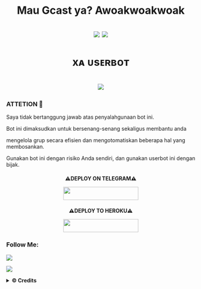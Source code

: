 <h1 align="center">Mau Gcast ya? Awoakwoakwoak

    
    
    
    

    
</p>
<p align="center">
    <a href="https://pypi.org/project/Telethon/"> <img src="https://img.shields.io/pypi/v/telethon?color=yellow&label=telethon&logo=python&logoColor=green&style=for-the-badge" /></a>
    <a href="https://t.me/rexaprivateroom"><img src="https://img.shields.io/badge/Join-Group%20Support-blue.svg?style=for-the-badge&logo=Telegram"></a>
</p>

<h1 align="center"> xᴀ ᴜsᴇʀʙᴏᴛ <h1 align="center">


<p align="center">
  <img src="https://telegra.ph/file/543425c832763405474c4.jpg">
</p>
    
### ATTETION 📢
Saya tidak bertanggung jawab atas penyalahgunaan bot ini.

Bot ini dimaksudkan untuk bersenang-senang sekaligus membantu anda

mengelola grup secara efisien dan mengotomatiskan beberapa hal yang membosankan.

Gunakan bot ini dengan risiko Anda sendiri, dan gunakan userbot ini dengan bijak.
    
    

<h4 align="center"> ⚠️DEPLOY ON TELEGRAM⚠️ </p>
<p align="center"><a href="https://telegram.dog/XTZ_HerokuBot?start=UmV4YXNoaC9YYS1Vc2VyYm90IFhhLVVzZXJib3Q"> <img src="https://img.shields.io/badge/Deploy%20On%20Telegram-blue?style=for-the-badge&logo=telegram" width="200" height="35.60" /></a></p>

<h4 align="center"> ⚠️DEPLOY TO HEROKU⚠️ </p>
<p align="center"><a href="https://heroku.com/deploy?template=https://github.com/Rexashh/Xa-Userbot/Xa-Userbot/tree/master"> <img src="https://img.shields.io/badge/DEPLOY%20TO%20HEROKU-indigo?style=flat&logo=heroku" width="200" height="35.60" /></a></p>


### Follow Me:
<p align="left">
<a href="https://github.com/Rexashh/Xa-Userbot"><img src="https://img.shields.io/badge/GitHub-Follow%20on%20GitHub-inactive.svg?logo=github"></a>
</p>
</p>
<p align="left">
<a href="https://instagram.com/syhndr_"><img src="https://img.shields.io/badge/Instagram-Follow%20on%20Instagram-important.svg?logo=instagram"></a>
</p>

<details>
  <summary><b>© Credits</b></summary>

 🙏 **ORIGINAL REPO & SPECIAL THANKS :**

*   [Kyy-Userbot](https://github.com/muhammadrizky16/Kyy-Userbot)    Kyy-Userbot
*   BERIBU RIBU TERIMAKASIH KEPADA [TONIC](https://github.com/Tonic990) YANG SUDAH SELALU MENJAWAB SEMUA PERTANYAAN SAYA KETIKA SAYA MENGALAMI KESALAHAN
*   BERIBU RIBU TERIMAKASIH KEPADA [KYY](https://github.com/muhammadrizky16) YANG SUDAH MENGIJINKAN SAYA MENGCLONE, DAN SUDAH MERESPON SAYA :) 
*   TERIMAKASIH BANYAK KEPADA USERBOT INDONESIA LAINNYA🙏

